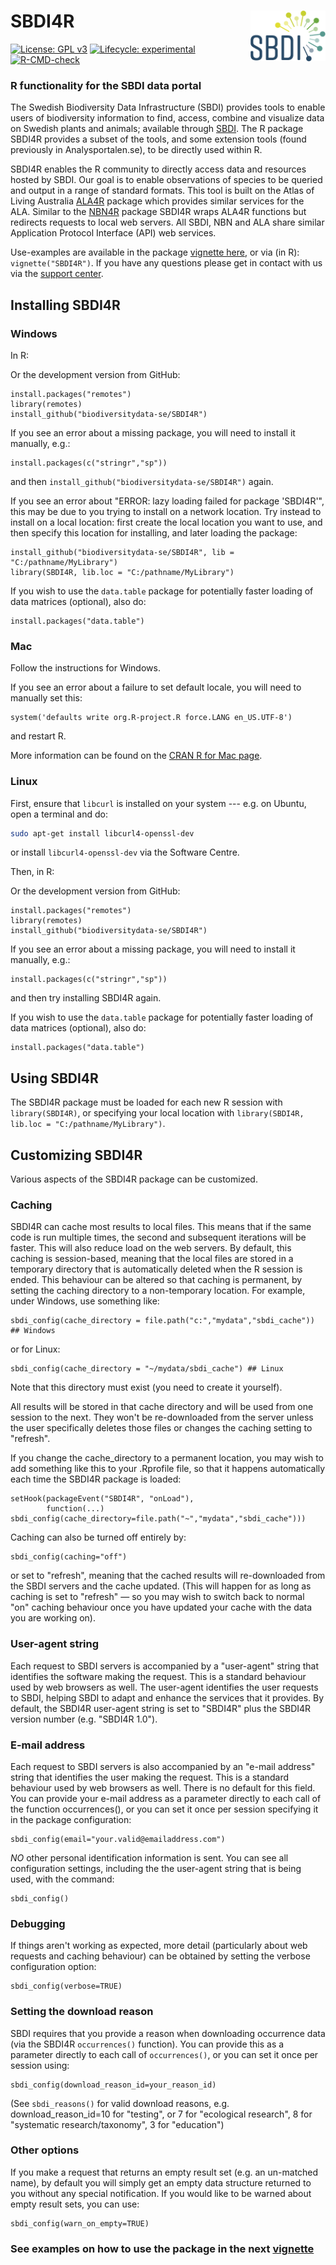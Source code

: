 # SBDI4R <img src="https://github.com/biodiversitydata-se/SBDI4R/raw/master/man/figures/sbdi-logo-orginal-large.png" align="right" width="120"/>

[![License: GPL
v3](https://img.shields.io/badge/License-GPLv3-blue.svg)](https://www.gnu.org/licenses/gpl-3.0)
[![Lifecycle:
experimental](https://img.shields.io/badge/lifecycle-maturing-blue.svg)](https://www.tidyverse.org/lifecycle/#maturing)
[![R-CMD-check](https://github.com/biodiversitydata-se/SBDI4R/workflows/R-CMD-check/badge.svg)](https://github.com/biodiversitydata-se/SBDI4R/actions)


### R functionality for the SBDI data portal

The Swedish Biodiversity Data Infrastructure (SBDI) provides tools to
enable users of biodiversity information to find, access, combine and
visualize data on Swedish plants and animals; available through 
[SBDI](https://biodiversitydata.se/). The R package SBDI4R provides a subset of 
the tools, and some extension tools (found previously in Analysportalen.se), 
to be directly used within R.

SBDI4R enables the R community to directly access data and resources
hosted by SBDI. Our goal is to enable observations of species to be
queried and output in a range of standard formats. This tool is built on
the Atlas of Living Australia
[ALA4R](https://github.com/AtlasOfLivingAustralia/ALA4R) package which
provides similar services for the ALA. Similar to the
[NBN4R](https://github.com/fozy81/NBN4R) package SBDI4R wraps ALA4R
functions but redirects requests to local web servers. All SBDI, NBN and
ALA share similar Application Protocol Interface (API) web services.

Use-examples are available in the package [vignette
here](https://biodiversitydata-se.github.io/SBDI4R/articles/SBDI4R.html),
or via (in R): `vignette("SBDI4R")`. If you have any questions please
get in contact with us via the [support center](https://docs.biodiversitydata.se/support/).

## Installing SBDI4R

### Windows

In R:

Or the development version from GitHub:

```{r}
install.packages("remotes")
library(remotes)
install_github("biodiversitydata-se/SBDI4R")
```

If you see an error about a missing package, you will need to install it
manually, e.g.:

```{r}
install.packages(c("stringr","sp"))
```

and then `install_github("biodiversitydata-se/SBDI4R")` again.

If you see an error about "ERROR: lazy loading failed for package
'SBDI4R'", this may be due to you trying to install on a network
location. Try instead to install on a local location: first create the
local location you want to use, and then specify this location for
installing, and later loading the package:

```{r}
install_github("biodiversitydata-se/SBDI4R", lib = "C:/pathname/MyLibrary")
library(SBDI4R, lib.loc = "C:/pathname/MyLibrary")
```

If you wish to use the `data.table` package for potentially faster
loading of data matrices (optional), also do:

```{r}
install.packages("data.table")
```

### Mac

Follow the instructions for Windows.

If you see an error about a failure to set default locale, you will need
to manually set this:

```{r}
system('defaults write org.R-project.R force.LANG en_US.UTF-8')
```

and restart R.

More information can be found on the [CRAN R for Mac
page](https://cran.r-project.org/bin/macosx/RMacOSX-FAQ.html#Internationalization-of-the-R_002eapp).

### Linux

First, ensure that `libcurl` is installed on your system --- e.g. on
Ubuntu, open a terminal and do:

``` bash
sudo apt-get install libcurl4-openssl-dev
```

or install `libcurl4-openssl-dev` via the Software Centre.

Then, in R:

Or the development version from GitHub:

```{r eval=FALSE}
install.packages("remotes")
library(remotes)
install_github("biodiversitydata-se/SBDI4R")
```

If you see an error about a missing package, you will need to install it
manually, e.g.:

```{r}
install.packages(c("stringr","sp"))
```

and then try installing SBDI4R again.

If you wish to use the `data.table` package for potentially faster
loading of data matrices (optional), also do:

```{r}
install.packages("data.table")
```

## Using SBDI4R

The SBDI4R package must be loaded for each new R session with
`library(SBDI4R)`, or specifying your local location with
`library(SBDI4R, lib.loc = "C:/pathname/MyLibrary")`.

## Customizing SBDI4R

Various aspects of the SBDI4R package can be customized.

### Caching

SBDI4R can cache most results to local files. This means that if the
same code is run multiple times, the second and subsequent iterations
will be faster. This will also reduce load on the web servers. By
default, this caching is session-based, meaning that the local files are
stored in a temporary directory that is automatically deleted when the R
session is ended. This behaviour can be altered so that caching is
permanent, by setting the caching directory to a non-temporary location.
For example, under Windows, use something like:

```{r}
sbdi_config(cache_directory = file.path("c:","mydata","sbdi_cache")) ## Windows
```

or for Linux:

```{r}
sbdi_config(cache_directory = "~/mydata/sbdi_cache") ## Linux
```

Note that this directory must exist (you need to create it yourself).

All results will be stored in that cache directory and will be used from
one session to the next. They won't be re-downloaded from the server
unless the user specifically deletes those files or changes the caching
setting to "refresh".

If you change the cache_directory to a permanent location, you may wish
to add something like this to your .Rprofile file, so that it happens
automatically each time the SBDI4R package is loaded:

```{r}
setHook(packageEvent("SBDI4R", "onLoad"), 
        function(...) sbdi_config(cache_directory=file.path("~","mydata","sbdi_cache")))
```

Caching can also be turned off entirely by:

```{r}
sbdi_config(caching="off")
```

or set to "refresh", meaning that the cached results will re-downloaded
from the SBDI servers and the cache updated. (This will happen for as
long as caching is set to "refresh" — so you may wish to switch back to
normal "on" caching behaviour once you have updated your cache with the
data you are working on).

### User-agent string

Each request to SBDI servers is accompanied by a "user-agent" string
that identifies the software making the request. This is a standard
behaviour used by web browsers as well. The user-agent identifies the
user requests to SBDI, helping SBDI to adapt and enhance the services
that it provides. By default, the SBDI4R user-agent string is set to
"SBDI4R" plus the SBDI4R version number (e.g. "SBDI4R 1.0").

### E-mail address

Each request to SBDI servers is also accompanied by an "e-mail address"
string that identifies the user making the request. This is a standard
behaviour used by web browsers as well. There is no default for this
field. You can provide your e-mail address as a parameter directly to
each call of the function occurrences(), or you can set it once per
session specifying it in the package configuration:

```{r}
sbdi_config(email="your.valid@emailaddress.com")
```

*NO* other personal identification information is sent. You can see all
configuration settings, including the the user-agent string that is
being used, with the command:

```{r}
sbdi_config()
```

### Debugging

If things aren't working as expected, more detail (particularly about
web requests and caching behaviour) can be obtained by setting the
verbose configuration option:

```{r}
sbdi_config(verbose=TRUE)
```

### Setting the download reason

SBDI requires that you provide a reason when downloading occurrence data
(via the SBDI4R `occurrences()` function). You can provide this as a
parameter directly to each call of `occurrences()`, or you can set it
once per session using:

```{r}
sbdi_config(download_reason_id=your_reason_id)
```

(See `sbdi_reasons()` for valid download reasons, e.g.
download_reason_id=10 for "testing", or 7 for "ecological research", 8
for "systematic research/taxonomy", 3 for "education")

### Other options

If you make a request that returns an empty result set (e.g. an
un-matched name), by default you will simply get an empty data structure
returned to you without any special notification. If you would like to
be warned about empty result sets, you can use:

```{r}
sbdi_config(warn_on_empty=TRUE)
```

### See examples on how to use the package in the next [vignette](https://biodiversitydata-se.github.io/SBDI4R/articles/SBDI4R.html)
